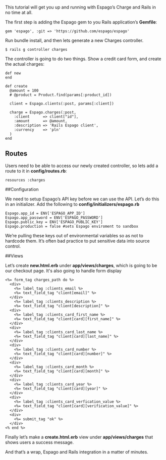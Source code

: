 This tutorial will get you up and running with Espago’s Charge and Rails in no time at all.

The first step is adding the Espago gem to you Rails application’s **Gemfile**:

    gem 'espago', :git => 'https://github.com/espago/espago' 

Run bundle install, and then lets generate a new Charges controller.

    $ rails g controller charges

The controller is going to do two things. Show a credit card form, and create the actual charges:

    def new
    end

    def create
      @amount = 100
      # @product = Product.find(params[:product_id])

      client = Espago.clients(:post, params[:client])

      charge = Espago.charges(:post,
        :client      => client["id"],
        :amount      => @amount,
        :description => 'Rails Espago client',
        :currency    => 'pln'
      )
    end

## Routes

Users need to be able to access our newly created controller, so lets add a route to it in **config/routes.rb**:

    resources :charges

##Configuration

We need to setup Espago’s API key before we can use the API. Let’s do this in an initializer. Add the following to **config/initializers/espago.rb**

    Espago.app_id = ENV['ESPAGO_APP_ID']
    Espago.app_password = ENV['ESPAGO_PASSWORD']
    Espago.public_key = ENV['ESPAGO_PUBLIC_KEY']
    Espago.production = false #sets Espago enviroment to sandbox

We’re pulling these keys out of environmental variables so as not to hardcode them. It’s often bad practice to put sensitive data into source control.

##Views

Let’s create **new.html.erb** under **app/views/charges**, which is going to be our checkout page. It's also going to handle form display

    <%= form_tag charges_path do %>
      <div>
        <%= label_tag :clients_email %>
        <%= text_field_tag "client[email]" %>
      </div>
        <%= label_tag :clients_description %>
        <%= text_field_tag "client[description]" %>
      <div>
        <%= label_tag :clients_card_first_name %>
        <%= text_field_tag "client[card][first_name]" %>
      </div>
      <div>
        <%= label_tag :clients_card_last_name %>
        <%= text_field_tag "client[card][last_name]" %>
      </div>
      <div>
        <%= label_tag :clients_card_number %>
        <%= text_field_tag "client[card][number]" %>
      </div>
      <div>
        <%= label_tag :clients_card_month %>
        <%= text_field_tag "client[card][month]" %>
      </div>
      <div>
        <%= label_tag :clients_card_year %>
        <%= text_field_tag "client[card][year]" %>
      </div>
      <div>
        <%= label_tag :clients_card_verfication_value %>
        <%= text_field_tag "client[card][verification_value]" %>
      </div>
      <div>
        <%= submit_tag "ok" %>
      </div>
    <% end %>

Finally let’s make a **create.html.erb** view under **app/views/charges** that shows users a success message.

And that’s a wrap, Espago and Rails integration in a matter of minutes.
